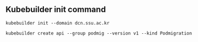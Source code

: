 ## Kubebuilder init command
```
kubebuilder init --domain dcn.ssu.ac.kr
```
```
kubebuilder create api --group podmig --version v1 --kind Podmigration
```
